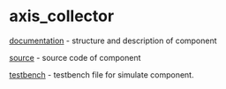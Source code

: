 # axis_collector

[documentation](https://github.com/MasterPlayer/xilinx-vhdl/tree/master/axis_infrastructure/axis_collector/documentation) - structure and description of component

[source](https://github.com/MasterPlayer/xilinx-vhdl/tree/master/axis_infrastructure/axis_collector/source) - source code of component

[testbench](https://github.com/MasterPlayer/xilinx-vhdl/tree/master/axis_infrastructure/axis_collector/testbench) - testbench file for simulate component. 